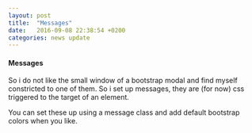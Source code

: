```yaml
---
layout: post
title:  "Messages"
date:   2016-09-08 22:38:54 +0200
categories: news update
---
```


#### Messages

So i do not like the small window of a bootstrap modal and find myself 
constricted to one of them. So i set up messages, they are (for now) css 
triggered to the target of an element.

You can set these up using a message class and add default bootstrap colors 
when you like.